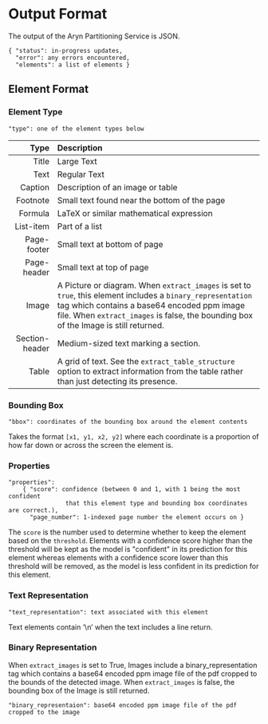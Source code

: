 # Output Format

The output of the Aryn Partitioning Service is JSON.

```text
{ "status": in-progress updates,
  "error": any errors encountered,
  "elements": a list of elements }
```

## Element Format

### Element Type

```text
"type": one of the element types below
```

|  Type   | Description  |
| ------: | :----------- |
| Title   |  Large Text  |
| Text    | Regular Text | 
| Caption | Description of an image or table |
| Footnote | Small text found near the bottom of the page |
| Formula | LaTeX or similar mathematical expression |
| List-item | Part of a list |
| Page-footer | Small text at bottom of page |
| Page-header | Small text at top of page |
| Image | A Picture or diagram. When `extract_images` is set to `true`, this element includes a `binary_representation` tag which contains a base64 encoded ppm image file. When `extract_images` is false, the bounding box of the Image is still returned. |
| Section-header | Medium-sized text marking a section. |
| Table | A grid of text. See the `extract_table_structure` option to extract information from the table rather than just detecting its presence. |

### Bounding Box

```text
"bbox": coordinates of the bounding box around the element contents
```
Takes the format `[x1, y1, x2, y2]` where each coordinate is a proportion of how far down or across the screen the element is.

### Properties

```text
"properties":
    { "score": confidence (between 0 and 1, with 1 being the most confident 
                that this element type and bounding box coordinates are correct.),
      "page_number": 1-indexed page number the element occurs on }
```

The `score` is the number used to determine whether to keep the element based on the `threshold`. Elements with a confidence score higher than the threshold will be kept as the model is "confident" in its prediction for this element whereas elements with a confidence score lower than this threshold will be removed, as the model is less confident in its prediction for this element.

### Text Representation

```text
"text_representation": text associated with this element
```

Text elements contain ‘\n’ when the text includes a line return.

### Binary Representation

When `extract_images` is set to True, Images include a binary_representation tag which contains a base64 encoded ppm image file of the pdf cropped to the bounds of the detected image. When `extract_images` is false, the bounding box of the Image is still returned.

```text
"binary_representaion": base64 encoded ppm image file of the pdf cropped to the image
```
